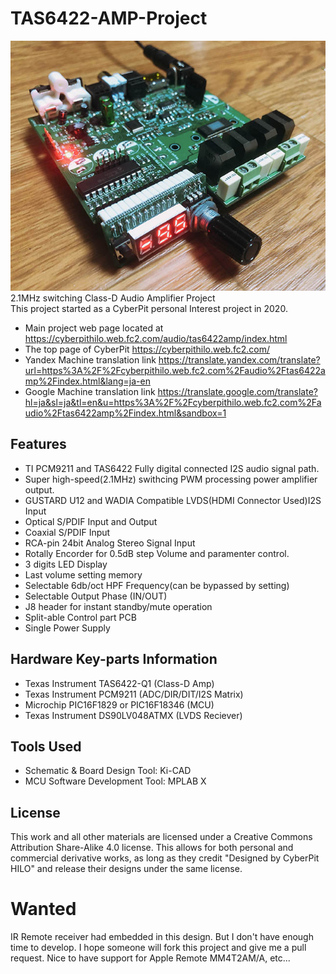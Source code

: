 # TAS6422-AMP-Project
![TAS6422 AMPLIFIER](https://raw.githubusercontent.com/CyberPit/TAS6422-AMP-Project/master/Photo/FrontSideView.jpg?raw=true)  
2.1MHz switching Class-D Audio Amplifier Project  
This project started as a CyberPit personal Interest project in 2020.    

- Main project web page located at https://cyberpithilo.web.fc2.com/audio/tas6422amp/index.html
- The top page of CyberPit https://cyberpithilo.web.fc2.com/
- Yandex Machine translation link https://translate.yandex.com/translate?url=https%3A%2F%2Fcyberpithilo.web.fc2.com%2Faudio%2Ftas6422amp%2Findex.html&lang=ja-en
- Google Machine translation link https://translate.google.com/translate?hl=ja&sl=ja&tl=en&u=https%3A%2F%2Fcyberpithilo.web.fc2.com%2Faudio%2Ftas6422amp%2Findex.html&sandbox=1

  
## Features
- TI PCM9211 and TAS6422 Fully digital connected I2S audio signal path.
- Super high-speed(2.1MHz) swithcing PWM processing power amplifier output.
- GUSTARD U12 and WADIA Compatible LVDS(HDMI Connector Used)I2S Input
- Optical S/PDIF Input and Output
- Coaxial S/PDIF Input
- RCA-pin 24bit Analog Stereo Signal Input
- Rotally Encorder for 0.5dB step Volume and paramenter control.
- 3 digits LED Display
- Last volume setting memory
- Selectable 6db/oct HPF Frequency(can be bypassed by setting)
- Selectable Output Phase (IN/OUT)
- J8 header for instant standby/mute operation
- Split-able Control part PCB
- Single Power Supply

    


## Hardware Key-parts Information

- Texas Instrument TAS6422-Q1 (Class-D Amp)
- Texas Instrument PCM9211 (ADC/DIR/DIT/I2S Matrix)
- Microchip PIC16F1829 or PIC16F18346 (MCU)
- Texas Instrument DS90LV048ATMX (LVDS Reciever)

## Tools Used
- Schematic & Board Design Tool: Ki-CAD
- MCU Software Development Tool: MPLAB X

## License
This work and all other materials are licensed under a Creative Commons Attribution Share-Alike 4.0 license. This allows for both personal and commercial derivative works, as long as they credit "Designed by CyberPit HILO" and release their designs under the same license.

# Wanted
IR Remote receiver had embedded in this design. But I don't have enough time to develop. I hope someone will fork this project and give me a pull request.
Nice to have support for Apple Remote MM4T2AM/A, etc...

